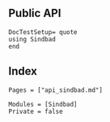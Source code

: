 ## Public API

```@meta
DocTestSetup= quote
using Sindbad
end
```

## Index

```@index
Pages = ["api_sindbad.md"]
```

```@autodocs
Modules = [Sindbad]
Private = false
```